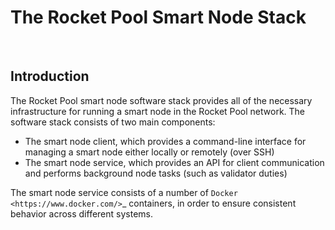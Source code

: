 # The Rocket Pool Smart Node Stack

<br>

## Introduction

The Rocket Pool smart node software stack provides all of the necessary infrastructure for running a smart node in the Rocket Pool network.
The software stack consists of two main components:

* The smart node client, which provides a command-line interface for managing a smart node either locally or remotely (over SSH)
* The smart node service, which provides an API for client communication and performs background node tasks (such as validator duties)

The smart node service consists of a number of `Docker <https://www.docker.com/>`_ containers, in order to ensure consistent behavior across different systems.


